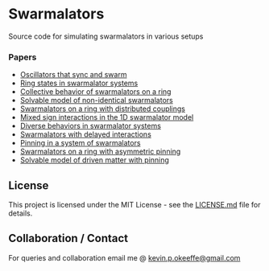 # Swarmalators

Source code for simulating swarmalators in various setups

### Papers

- [Oscillators that sync and swarm](https://www.nature.com/articles/s41467-017-01190-3) 
- [Ring states in swarmalator systems](https://journals.aps.org/pre/abstract/10.1103/PhysRevE.98.022203)
- [Collective behavior of swarmalators on a ring](https://journals.aps.org/pre/abstract/10.1103/PhysRevE.105.014211)
- [Solvable model of non-identical swarmalators](https://journals.aps.org/prl/abstract/10.1103/PhysRevLett.129.208002)
- [Swarmalators on a ring with distributed couplings](https://journals.aps.org/pre/abstract/10.1103/PhysRevE.105.064208)
- [Mixed sign interactions in the 1D swarmalator model](https://arxiv.org/pdf/2309.02342.pdf)
- [Diverse behaviors in swarmalator systems](https://www.nature.com/articles/s41467-023-36563-4)
- [Swarmalators with delayed interactions](https://arxiv.org/abs/2210.11417)
- [Pinning in a system of swarmalators](https://arxiv.org/abs/2211.02353)
- [Swarmalators on a ring with asymmetric pinning](https://arxiv.org/abs/2211.02353)
- [Solvable model of driven matter with pinning](https://arxiv.org/pdf/2306.09589.pdf)


## License
This project is licensed under the MIT License - see the [LICENSE.md](LICENSE.md) file for details.

## Collaboration / Contact
For queries and collaboration email me @ kevin.p.okeeffe@gmail.com



